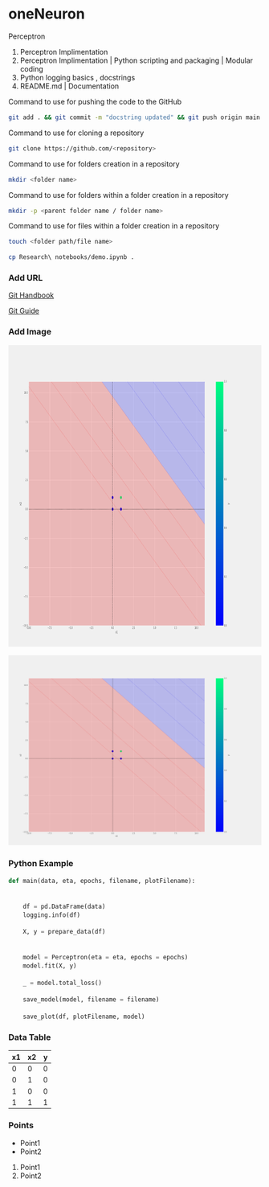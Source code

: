# oneNeuron
Perceptron
1. Perceptron Implimentation
2. Perceptron Implimentation | Python scripting and packaging | Modular coding
3. Python logging basics , docstrings
4. README.md | Documentation


Command to use for pushing the code to the GitHub
```bash
git add . && git commit -m "docstring updated" && git push origin main
```

Command to use for cloning a repository
```bash
git clone https://github.com/<repository>
```

Command to use for folders creation in a repository
```bash
mkdir <folder name>
```

Command to use for folders within a folder creation in a repository
```bash
mkdir -p <parent folder name / folder name>
```

Command to use for files within a folder creation in a repository
```bash
touch <folder path/file name>
```

```bash
cp Research\ notebooks/demo.ipynb .
```

### Add URL
[Git Handbook](https://guides.github.com/introduction/git-handbook/)

<a href="https://github.com/git-guides/">Git Guide</a>


### Add Image
<img src="plots\and.png" alt="AND Plot" width="600" height="600">

![AND Plot Image](plots\and.png)

### Python Example
```python
def main(data, eta, epochs, filename, plotFilename):

   
    df = pd.DataFrame(data)
    logging.info(df)

    X, y = prepare_data(df)
    

    model = Perceptron(eta = eta, epochs = epochs)
    model.fit(X, y)

    _ = model.total_loss()

    save_model(model, filename = filename)

    save_plot(df, plotFilename, model)
```

### Data Table
|x1|x2|y|
|-|-|-|
|0|0|0|
|0|1|0|
|1|0|0|
|1|1|1|

### Points
* Point1
* Point2

1. Point1
2. Point2
